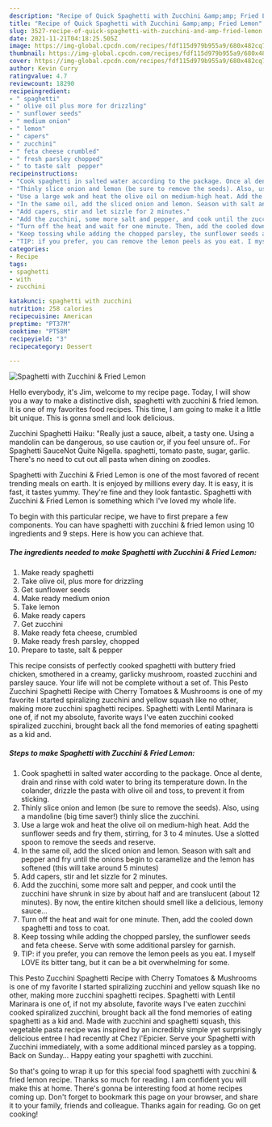 ```yaml
---
description: "Recipe of Quick Spaghetti with Zucchini &amp;amp; Fried Lemon"
title: "Recipe of Quick Spaghetti with Zucchini &amp;amp; Fried Lemon"
slug: 3527-recipe-of-quick-spaghetti-with-zucchini-and-amp-fried-lemon
date: 2021-11-21T04:18:25.505Z
image: https://img-global.cpcdn.com/recipes/fdf115d979b955a9/680x482cq70/spaghetti-with-zucchini-fried-lemon-recipe-main-photo.jpg
thumbnail: https://img-global.cpcdn.com/recipes/fdf115d979b955a9/680x482cq70/spaghetti-with-zucchini-fried-lemon-recipe-main-photo.jpg
cover: https://img-global.cpcdn.com/recipes/fdf115d979b955a9/680x482cq70/spaghetti-with-zucchini-fried-lemon-recipe-main-photo.jpg
author: Kevin Curry
ratingvalue: 4.7
reviewcount: 18290
recipeingredient:
- " spaghetti"
- " olive oil plus more for drizzling"
- " sunflower seeds"
- " medium onion"
- " lemon"
- " capers"
- " zucchini"
- " feta cheese crumbled"
- " fresh parsley chopped"
- " to taste salt  pepper"
recipeinstructions:
- "Cook spaghetti in salted water according to the package. Once al dente, drain and rinse with cold water to bring its temperature down. In the colander, drizzle the pasta with olive oil and toss, to prevent it from sticking."
- "Thinly slice onion and lemon (be sure to remove the seeds). Also, using a mandoline (big time saver!) thinly slice the zucchini."
- "Use a large wok and heat the olive oil on medium-high heat. Add the sunflower seeds and fry them, stirring, for 3 to 4 minutes. Use a slotted spoon to remove the seeds and reserve."
- "In the same oil, add the sliced onion and lemon. Season with salt and pepper and fry until the onions begin to caramelize and the lemon has softened (this will take around 5 minutes)"
- "Add capers, stir and let sizzle for 2 minutes."
- "Add the zucchini, some more salt and pepper, and cook until the zucchini have shrunk in size by about half and are translucent (about 12 minutes). By now, the entire kitchen should smell like a delicious, lemony sauce..."
- "Turn off the heat and wait for one minute. Then, add the cooled down spaghetti and toss to coat."
- "Keep tossing while adding the chopped parsley, the sunflower seeds and feta cheese. Serve with some additional parsley for garnish."
- "TIP: if you prefer, you can remove the lemon peels as you eat. I myself LOVE its bitter tang, but it can be a bit overwhelming for some."
categories:
- Recipe
tags:
- spaghetti
- with
- zucchini

katakunci: spaghetti with zucchini 
nutrition: 258 calories
recipecuisine: American
preptime: "PT37M"
cooktime: "PT58M"
recipeyield: "3"
recipecategory: Dessert

---
```



![Spaghetti with Zucchini &amp; Fried Lemon](https://img-global.cpcdn.com/recipes/fdf115d979b955a9/680x482cq70/spaghetti-with-zucchini-fried-lemon-recipe-main-photo.jpg)

Hello everybody, it's Jim, welcome to my recipe page. Today, I will show you a way to make a distinctive dish, spaghetti with zucchini &amp; fried lemon. It is one of my favorites food recipes. This time, I am going to make it a little bit unique. This is gonna smell and look delicious.

Zucchini Spaghetti Haiku: &#34;Really just a sauce, albeit, a tasty one. Using a mandolin can be dangerous, so use caution or, if you feel unsure of.. For Spaghetti SauceNot Quite Nigella. spaghetti, tomato paste, sugar, garlic. There&#39;s no need to cut out all pasta when dining on zoodles.

Spaghetti with Zucchini &amp; Fried Lemon is one of the most favored of recent trending meals on earth. It is enjoyed by millions every day. It is easy, it is fast, it tastes yummy. They're fine and they look fantastic. Spaghetti with Zucchini &amp; Fried Lemon is something which I've loved my whole life.


To begin with this particular recipe, we have to first prepare a few components. You can have spaghetti with zucchini &amp; fried lemon using 10 ingredients and 9 steps. Here is how you can achieve that.

<!--inarticleads1-->

##### The ingredients needed to make Spaghetti with Zucchini &amp; Fried Lemon:

1. Make ready  spaghetti
1. Take  olive oil, plus more for drizzling
1. Get  sunflower seeds
1. Make ready  medium onion
1. Take  lemon
1. Make ready  capers
1. Get  zucchini
1. Make ready  feta cheese, crumbled
1. Make ready  fresh parsley, chopped
1. Prepare  to taste, salt &amp; pepper


This recipe consists of perfectly cooked spaghetti with buttery fried chicken, smothered in a creamy, garlicky mushroom, roasted zucchini and parsley sauce. Your life will not be complete without a set of. This Pesto Zucchini Spaghetti Recipe with Cherry Tomatoes &amp; Mushrooms is one of my favorite I started spiralizing zucchini and yellow squash like no other, making more zucchini spaghetti recipes. Spaghetti with Lentil Marinara is one of, if not my absolute, favorite ways I&#39;ve eaten zucchini cooked spiralized zucchini, brought back all the fond memories of eating spaghetti as a kid and. 

<!--inarticleads2-->

##### Steps to make Spaghetti with Zucchini &amp; Fried Lemon:

1. Cook spaghetti in salted water according to the package. Once al dente, drain and rinse with cold water to bring its temperature down. In the colander, drizzle the pasta with olive oil and toss, to prevent it from sticking.
1. Thinly slice onion and lemon (be sure to remove the seeds). Also, using a mandoline (big time saver!) thinly slice the zucchini.
1. Use a large wok and heat the olive oil on medium-high heat. Add the sunflower seeds and fry them, stirring, for 3 to 4 minutes. Use a slotted spoon to remove the seeds and reserve.
1. In the same oil, add the sliced onion and lemon. Season with salt and pepper and fry until the onions begin to caramelize and the lemon has softened (this will take around 5 minutes)
1. Add capers, stir and let sizzle for 2 minutes.
1. Add the zucchini, some more salt and pepper, and cook until the zucchini have shrunk in size by about half and are translucent (about 12 minutes). By now, the entire kitchen should smell like a delicious, lemony sauce...
1. Turn off the heat and wait for one minute. Then, add the cooled down spaghetti and toss to coat.
1. Keep tossing while adding the chopped parsley, the sunflower seeds and feta cheese. Serve with some additional parsley for garnish.
1. TIP: if you prefer, you can remove the lemon peels as you eat. I myself LOVE its bitter tang, but it can be a bit overwhelming for some.


This Pesto Zucchini Spaghetti Recipe with Cherry Tomatoes &amp; Mushrooms is one of my favorite I started spiralizing zucchini and yellow squash like no other, making more zucchini spaghetti recipes. Spaghetti with Lentil Marinara is one of, if not my absolute, favorite ways I&#39;ve eaten zucchini cooked spiralized zucchini, brought back all the fond memories of eating spaghetti as a kid and. Made with zucchini and spaghetti squash, this vegetable pasta recipe was inspired by an incredibly simple yet surprisingly delicious entree I had recently at Chez l&#39;Epicier. Serve your Spaghetti with Zucchini immediately, with a some additional minced parsley as a topping. Back on Sunday… Happy eating your spaghetti with zucchini. 

So that's going to wrap it up for this special food spaghetti with zucchini &amp; fried lemon recipe. Thanks so much for reading. I am confident you will make this at home. There's gonna be interesting food at home recipes coming up. Don't forget to bookmark this page on your browser, and share it to your family, friends and colleague. Thanks again for reading. Go on get cooking!
